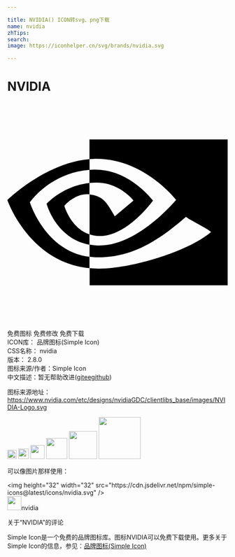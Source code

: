```yaml
---

title: NVIDIA() ICON转svg、png下载
name: nvidia
zhTips: 
search: 
image: https://iconhelper.cn/svg/brands/nvidia.svg

---
```


# NVIDIA  <small style="font-size: 60%;font-weight: 100"></small>

<div id="svg" class="svg-wrap">
<svg xmlns="http://www.w3.org/2000/svg" role="img" viewBox="0 0 24 24"><title>NVIDIA icon</title><path d="M8.948 8.798v-1.43a6.7 6.7 0 0 1 .424-.018c3.922-.124 6.493 3.374 6.493 3.374s-2.774 3.851-5.75 3.851c-.398 0-.787-.062-1.158-.185v-4.346c1.528.185 1.837.857 2.747 2.385l2.04-1.714s-1.492-1.952-4-1.952a6.016 6.016 0 0 0-.796.035m0-4.735v2.138l.424-.027c5.45-.185 9.01 4.47 9.01 4.47s-4.08 4.964-8.33 4.964c-.37 0-.733-.035-1.095-.097v1.325c.3.035.61.062.91.062 3.957 0 6.82-2.023 9.593-4.408.459.371 2.34 1.263 2.73 1.652-2.633 2.208-8.772 3.984-12.253 3.984-.335 0-.653-.018-.971-.053v1.864H24V4.063zm0 10.326v1.131c-3.657-.654-4.673-4.46-4.673-4.46s1.758-1.944 4.673-2.262v1.237H8.94c-1.528-.186-2.73 1.245-2.73 1.245s.68 2.412 2.739 3.11M2.456 10.9s2.164-3.197 6.5-3.533V6.201C4.153 6.59 0 10.653 0 10.653s2.35 6.802 8.948 7.42v-1.237c-4.84-.6-6.492-5.936-6.492-5.936z"/></svg>
</div>
<detail full-name='nvidia'></detail>

<div class="detail-page">
<p>
<span><span class="badge-success badge">免费图标</span> <span class="badge-success badge">免费修改</span>  <span class="badge-success badge">免费下载</span> </span>
<br/>
<span>
ICON库：
<span class="badge-secondary badge">品牌图标(Simple Icon)</span> 
</span>
<br/>
<span>
CSS名称：
<span class="badge-secondary badge">nvidia</span> 
</span>

<br/>
<span>
版本：
<span class="badge-secondary badge">2.8.0</span> 
</span>
<br/>
<span>图标来源/作者：<span class="badge-light badge">Simple Icon</span></span> 
<br/>
<span class="zh-detail">中文描述：暂无<span class="help-link"><span>帮助改进</span>(<a href="https://gitee.com/liuwave/icon-helper/edit/master/json/brands/nvidia.json" target="_blank" rel="noopener noreferrer">gitee</a><a href="https://github.com/liuwave/icon-helper/edit/master/json/brands/nvidia.json" target="_blank" rel="noopener noreferrer">github</a></span>)</span><br/>
</p>
</div><div class="description description alert alert-light"><p>图标来源地址：<a href="https://www.nvidia.com/etc/designs/nvidiaGDC/clientlibs_base/images/NVIDIA-Logo.svg" target="_blank" rel="noopener noreferrer">https://www.nvidia.com/etc/designs/nvidiaGDC/clientlibs_base/images/NVIDIA-Logo.svg</a></p></div>
<div class="alert alert-dark">
<img height="21" width="21" src="https://cdn.jsdelivr.net/npm/simple-icons@latest/icons/nvidia.svg" />
<img height="24" width="24" src="https://cdn.jsdelivr.net/npm/simple-icons@latest/icons/nvidia.svg" />
<img height="32" width="32" src="https://cdn.jsdelivr.net/npm/simple-icons@latest/icons/nvidia.svg" />
<img height="48" width="48" src="https://cdn.jsdelivr.net/npm/simple-icons@latest/icons/nvidia.svg" />
<img height="64" width="64" src="https://cdn.jsdelivr.net/npm/simple-icons@latest/icons/nvidia.svg" />
<img height="96" width="96" src="https://cdn.jsdelivr.net/npm/simple-icons@latest/icons/nvidia.svg" />

</div>
<div>
  <p>可以像图片那样使用：    
  </p>
  <div class="alert alert-primary" style="font-size: 14px">
    &lt;img height="32" width="32" src="https://cdn.jsdelivr.net/npm/simple-icons@latest/icons/nvidia.svg" /&gt;
    <copy-btn content='<img height="32" width="32" src="https://cdn.jsdelivr.net/npm/simple-icons@latest/icons/nvidia.svg" />'></copy-btn>
  </div>
  <div class="alert alert-secondary">
    <img height="32" width="32" src="https://cdn.jsdelivr.net/npm/simple-icons@latest/icons/nvidia.svg" />nvidia
    <copy-btn content="nvidia" btn-title="复制图标名称"></copy-btn>
  </div>
</div>

<Vssue title="关于“NVIDIA”的评论" >关于“NVIDIA”的评论</Vssue>


<div><p>Simple Icon是一个免费的品牌图标库。图标NVIDIA可以免费下载使用。更多关于  Simple Icon的信息，参见：<a target="_blank" href="https://iconhelper.cn/brands.html">品牌图标(Simple Icon)</a>
</p></div>
